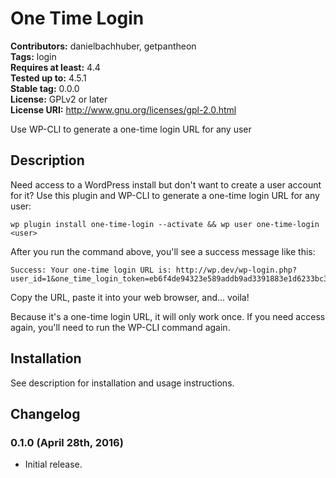 # One Time Login #
**Contributors:** danielbachhuber, getpantheon  
**Tags:** login  
**Requires at least:** 4.4  
**Tested up to:** 4.5.1  
**Stable tag:** 0.0.0  
**License:** GPLv2 or later  
**License URI:** http://www.gnu.org/licenses/gpl-2.0.html  

Use WP-CLI to generate a one-time login URL for any user

## Description ##

Need access to a WordPress install but don't want to create a user account for it? Use this plugin and WP-CLI to generate a one-time login URL for any user:

    wp plugin install one-time-login --activate && wp user one-time-login <user>

After you run the command above, you'll see a success message like this:

    Success: Your one-time login URL is: http://wp.dev/wp-login.php?user_id=1&one_time_login_token=eb6f4de94323e589addb9ad3391883e1d6233bc3

Copy the URL, paste it into your web browser, and... voila!

Because it's a one-time login URL, it will only work once. If you need access again, you'll need to run the WP-CLI command again.

## Installation ##

See description for installation and usage instructions.

## Changelog ##

### 0.1.0 (April 28th, 2016) ###

* Initial release.
